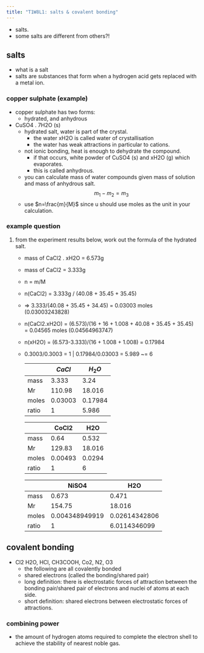 ```yaml
---
title: "T1W8L1: salts & covalent bonding"
---
```


- salts.
- some salts are different from others?!

## salts

- what is a salt
- salts are substances that form when a hydrogen acid gets replaced with a metal ion.

### copper sulphate (example)

- copper sulphate has two forms:
  - hydrated, and anhydrous
- CuSO4 . 7H2O (s)
  - hydrated salt, water is part of the crystal.
    - the water xH2O is called water of crystallisation
    - the water has weak attractions in particular to cations.
  - not ionic bonding, heat is enough to dehydrate the compound.
    - if that occurs, white powder of CuSO4 (s) and xH2O (g) which evaporates.
    - this is called anhydrous.
  - you can calculate mass of water compounds given mass of solution and mass of anhydrous salt. $$m_1 - m_{2} = m_{3}$$
  - use $n=\frac{m}{M}$ since u should use moles as the unit in your calculation.

### example question

1. from the experiment results below, work out the formula of the hydrated salt.

   - mass of CaCl2 . xH2O = 6.573g
   - mass of CaCl2 = 3.333g
   - n = m/M
   - n(CaCl2) = 3.333g / (40.08 + 35.45 + 35.45)
   - => 3.333/(40.08 + 35.45 + 34.45) = 0.03003 moles (0.03003243828)
   - n(CaCl2.xH2O) = (6.573)/(16 + 16 + 1.008 + 40.08 + 35.45 + 35.45) = 0.04565 moles (0.04564963747)
   - n(xH2O) = (6.573-3.333)/(16 + 1.008 + 1.008) = 0.17984
   - 0.3003/0.3003 = 1 | 0.17984/0.03003 = 5.989 ~= 6

     |       | $CaCl$  | $H_2O$  |
     | ----- | ------- | ------- |
     | mass  | 3.333   | 3.24    |
     | Mr    | 110.98  | 18.016  |
     | moles | 0.03003 | 0.17984 |
     | ratio | 1       | 5.986   |

     |       | CoCl2   | H2O    |
     | ----- | ------- | ------ |
     | mass  | 0.64    | 0.532  |
     | Mr    | 129.83  | 18.016 |
     | moles | 0.00493 | 0.0294 |
     | ratio | 1       | 6      |

     |       | NiSO4          | H2O           |
     | ----- | -------------- | ------------- |
     | mass  | 0.673          | 0.471         |
     | Mr    | 154.75         | 18.016        |
     | moles | 0.004348949919 | 0.02614342806 |
     | ratio | 1              | 6.0114346099  |

## covalent bonding

- Cl2 H2O, HCl, CH3COOH, Co2, N2, O3
  - the following are all covalently bonded
  - shared electrons (called the bonding/shared pair)
  - long definition: there is electrostatic forces of attraction between the bonding pair/shared pair of electrons and nuclei of atoms at each side.
  - short definition: shared electrons between electrostatic forces of attractions.

### combining power

- the amount of hydrogen atoms required to complete the electron shell to achieve the stability of nearest noble gas.
